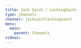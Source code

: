 ```yaml
---
title: Jack Saint / LackingSaint
type: channels
channel: jacksaintlackingsaint
menu:
  main:
    parent: Channels
videos:
---
```

